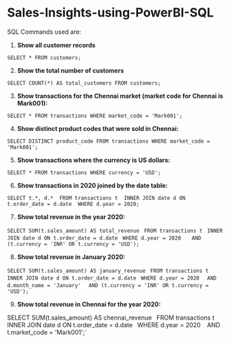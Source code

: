# Sales-Insights-using-PowerBI-SQL

SQL Commands used are:

1. **Show all customer records**

`SELECT * FROM customers;`

2. **Show the total number of customers**

`SELECT COUNT(*) AS total_customers FROM customers;`

3. **Show transactions for the Chennai market (market code for Chennai is Mark001):**

`SELECT * FROM transactions WHERE market_code = 'Mark001';`

4. **Show distinct product codes that were sold in Chennai:**

`SELECT DISTINCT product_code FROM transactions WHERE market_code = 'Mark001';`

5. **Show transactions where the currency is US dollars:**

`SELECT * FROM transactions WHERE currency = 'USD';`

6. **Show transactions in 2020 joined by the date table:**

`SELECT t.*, d.* 
FROM transactions t 
INNER JOIN date d ON t.order_date = d.date 
WHERE d.year = 2020;`

7. **Show total revenue in the year 2020:**

`SELECT SUM(t.sales_amount) AS total_revenue `
`FROM transactions t `
`INNER JOIN date d ON t.order_date = d.date `
`WHERE d.year = 2020 `
`  AND (t.currency = 'INR' OR t.currency = 'USD');`

8. **Show total revenue in January 2020:**

`SELECT SUM(t.sales_amount) AS january_revenue `
`FROM transactions t `
`INNER JOIN date d ON t.order_date = d.date `
`WHERE d.year = 2020 `
`  AND d.month_name = 'January' `
`  AND (t.currency = 'INR' OR t.currency = 'USD');`

9. **Show total revenue in Chennai for the year 2020:**

SELECT SUM(t.sales_amount) AS chennai_revenue `
`FROM transactions t `
`INNER JOIN date d ON t.order_date = d.date `
`WHERE d.year = 2020 `
`  AND t.market_code = 'Mark001';`
